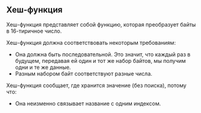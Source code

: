 ## Хеш-функция

Хеш-функция представляет собой функцию, которая преобразует байты в 16-тиричное число.

Хеш-функция должна соответствовать некоторым требованиям:

- Она должна быть последовательной. Это значит, что каждый раз в будущем, передавая ей один и тот же набор байтов, мы получим одни и те же данные.
- Разным набором байт соответствуют разные числа.

Хеш-функция сообщает, где хранится значение (без поиска), потому что:

- Она неизменно связывает название с одним индексом.